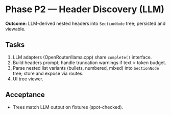 # Phase P2 — Header Discovery (LLM)
**Outcome:** LLM-derived nested headers into `SectionNode` tree; persisted and viewable.

## Tasks
1. LLM adapters (OpenRouter/llama.cpp) share `complete()` interface.
2. Build headers prompt; handle truncation warnings if text > token budget.
3. Parse nested list variants (bullets, numbered, mixed) into `SectionNode` tree; store and expose via routes.
4. UI tree viewer.

## Acceptance
- Trees match LLM output on fixtures (spot-checked).